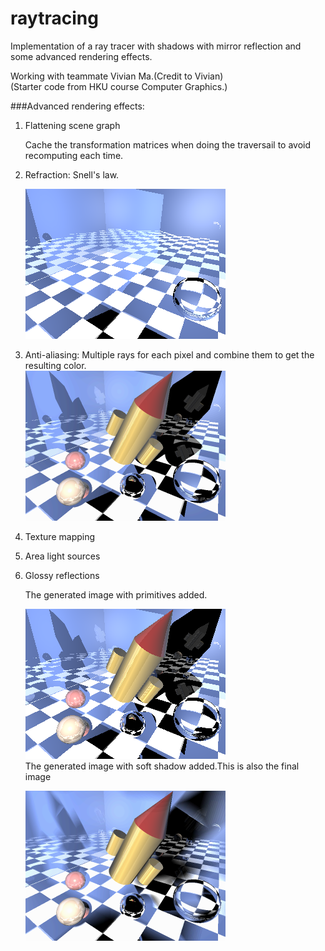 # raytracing
Implementation of  a ray tracer with shadows with mirror reflection and some advanced rendering effects.

Working with teammate Vivian Ma.(Credit to Vivian)  
(Starter code from HKU course Computer Graphics.)  

###Advanced rendering effects:

1. Flattening scene graph  

	Cache the transformation matrices when doing the traversail to avoid recomputing each time.

2. Refraction: Snell's law.

	![The generated image with refraction added](./images/refraction.bmp)
3. Anti-aliasing: Multiple rays for each pixel and combine them to get the resulting color.  
	![The generated image with anti-aliasing added](./images/antialiasing.bmp)
4. Texture mapping
6. Area light sources
7. Glossy reflections   
	
	The generated image with primitives added.   
	
	![The generated image with primitives added](./images/Add_primitives.bmp)  
	The generated image with soft shadow added.This is also the final image   
	
	![The generated image with soft shadow added.This is also the final image](./images/soft-shadow-final.bmp)